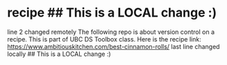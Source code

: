 # recipe ## This is a LOCAL change :)
line 2 changed remotely
The following repo is about version control on a recipe. This is part of UBC DS Toolbox class.
Here is the recipe link: https://www.ambitiouskitchen.com/best-cinnamon-rolls/
last line changed locally ## This is a LOCAL change :)